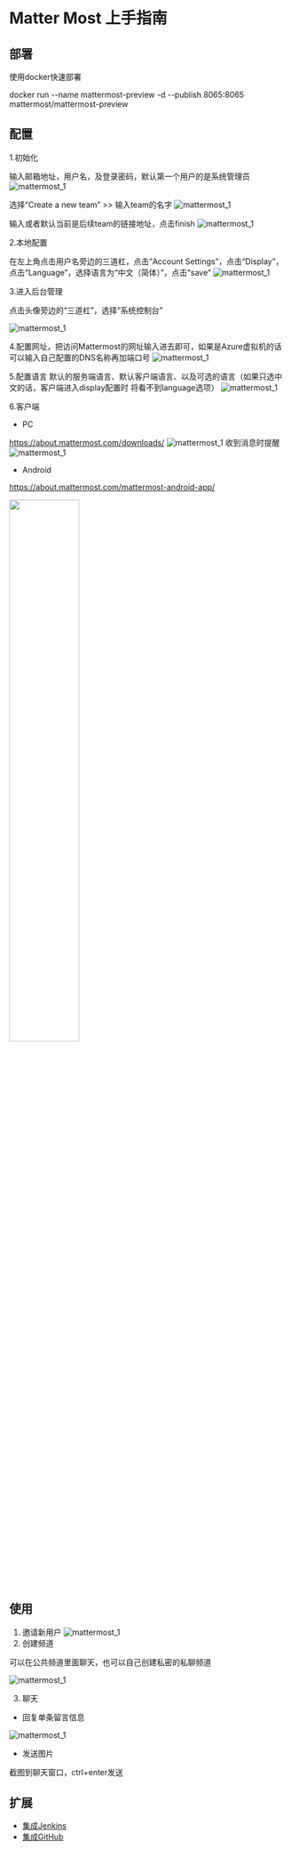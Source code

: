 # Matter Most 上手指南

## 部署

使用docker快速部署

docker run --name mattermost-preview -d --publish 8065:8065 mattermost/mattermost-preview


## 配置
1.初始化 

输入邮箱地址，用户名，及登录密码，默认第一个用户的是系统管理员
![mattermost_1](../images/mattermost_base_1.png)

选择“Create a new team” >> 输入team的名字
![mattermost_1](../images/mattermost_base_2.png)

输入或者默认当前是后续team的链接地址，点击finish
![mattermost_1](../images/mattermost_base_3.png)

2.本地配置

在左上角点击用户名旁边的三道杠，点击“Account Settings”，点击“Display”，点击“Language”，选择语言为“中文（简体）”，点击“save”
![mattermost_1](../images/mattermost_base_4.png)

3.进入后台管理

点击头像旁边的“三道杠”，选择“系统控制台”

![mattermost_1](../images/mattermost_base_5.png)

4.配置网址，把访问Mattermost的网址输入进去即可，如果是Azure虚拟机的话可以输入自己配置的DNS名称再加端口号
![mattermost_1](../images/mattermost_base_6.png)

5.配置语言
默认的服务端语言、默认客户端语言、以及可选的语言（如果只选中文的话，客户端进入display配置时 将看不到language选项）
![mattermost_1](../images/mattermost_base_7.png)

6.客户端

* PC

https://about.mattermost.com/downloads/
![mattermost_1](../images/mattermost_base_8.png)
收到消息时提醒
![mattermost_1](../images/mattermost_base_9.png)

* Android

https://about.mattermost.com/mattermost-android-app/

<img src="../images/mattermost_base_10.jpg" width="50%">


## 使用
1. 邀请新用户
![mattermost_1](../images/mattermost_base_13.png)
2. 创建频道

可以在公共频道里面聊天，也可以自己创建私密的私聊频道

![mattermost_1](../images/mattermost_base_14.png)

3. 聊天

* 回复单条留言信息

![mattermost_1](../images/mattermost_base_15.png)
* 发送图片

截图到聊天窗口，ctrl+enter发送


## 扩展

+ [集成Jenkins](jenkins.md)
+ [集成GitHub](github.md)
